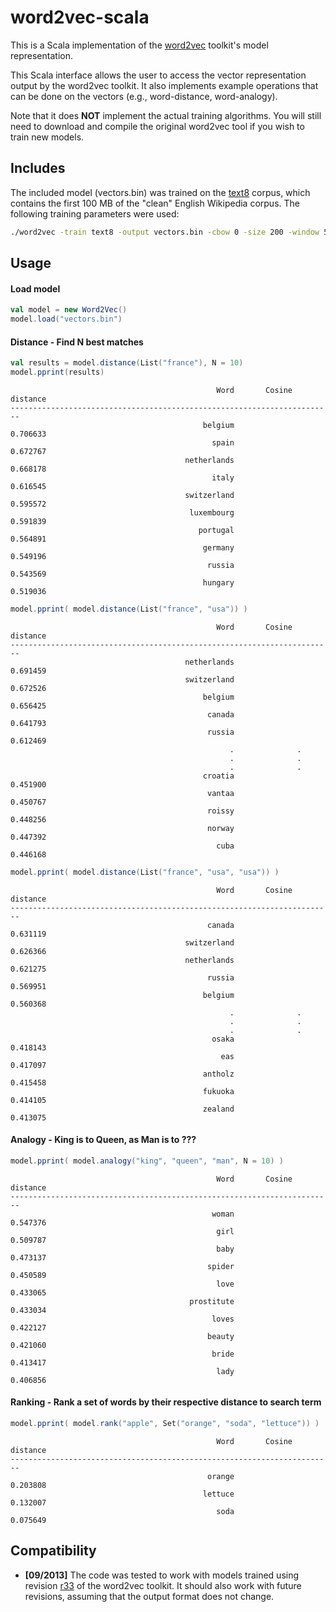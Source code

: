 word2vec-scala
==============


This is a Scala implementation of the [word2vec](https://code.google.com/p/word2vec/)
toolkit's model representation.

This Scala interface allows the user to access the vector representation output
by the word2vec toolkit. It also implements example operations that can be done
on the vectors (e.g., word-distance, word-analogy).

Note that it does **NOT** implement the actual training algorithms.  You will
still need to download and compile the original word2vec tool if you wish to
train new models.


## Includes

The included model (vectors.bin) was trained on the [text8](http://mattmahoney.net/dc/text8.zip) corpus, which contains
the first 100 MB of the "clean" English Wikipedia corpus.  The following training parameters
were used:

```bash
./word2vec -train text8 -output vectors.bin -cbow 0 -size 200 -window 5 -negative 0 -hs 1 -sample 1e-3 -threads 12 -binary 1
```


## Usage

#### Load model
```scala
val model = new Word2Vec()
model.load("vectors.bin")
```

#### Distance - Find N best matches
```scala
val results = model.distance(List("france"), N = 10)
model.pprint(results)
```
```
                                              Word       Cosine distance
------------------------------------------------------------------------
                                           belgium              0.706633
                                             spain              0.672767
                                       netherlands              0.668178
                                             italy              0.616545
                                       switzerland              0.595572
                                        luxembourg              0.591839
                                          portugal              0.564891
                                           germany              0.549196
                                            russia              0.543569
                                           hungary              0.519036
```

```scala
model.pprint( model.distance(List("france", "usa")) )
```
```
                                              Word       Cosine distance
------------------------------------------------------------------------
                                       netherlands              0.691459
                                       switzerland              0.672526
                                           belgium              0.656425
                                            canada              0.641793
                                            russia              0.612469
                                                 .              .
                                                 .              .
                                                 .              .
                                           croatia              0.451900
                                            vantaa              0.450767
                                            roissy              0.448256
                                            norway              0.447392
                                              cuba              0.446168
```

```scala
model.pprint( model.distance(List("france", "usa", "usa")) )
```
```
                                              Word       Cosine distance
------------------------------------------------------------------------
                                            canada              0.631119
                                       switzerland              0.626366
                                       netherlands              0.621275
                                            russia              0.569951
                                           belgium              0.560368
                                                 .              .
                                                 .              .
                                                 .              .
                                             osaka              0.418143
                                               eas              0.417097
                                           antholz              0.415458
                                           fukuoka              0.414105
                                           zealand              0.413075
```

#### Analogy - King is to Queen, as Man is to ???
```scala
model.pprint( model.analogy("king", "queen", "man", N = 10) )
```
```
                                              Word       Cosine distance
------------------------------------------------------------------------
                                             woman              0.547376
                                              girl              0.509787
                                              baby              0.473137
                                            spider              0.450589
                                              love              0.433065
                                        prostitute              0.433034
                                             loves              0.422127
                                            beauty              0.421060
                                             bride              0.413417
                                              lady              0.406856
```

#### Ranking - Rank a set of words by their respective distance to search term
```scala
model.pprint( model.rank("apple", Set("orange", "soda", "lettuce")) )
```
```
                                              Word       Cosine distance
------------------------------------------------------------------------
                                            orange              0.203808
                                           lettuce              0.132007
                                              soda              0.075649
```


## Compatibility

- **[09/2013]** The code was tested to work with models trained using revision
[r33](http://word2vec.googlecode.com/svn/trunk/?p=33) of the word2vec toolkit.
It should also work with future revisions, assuming that the output format does
not change.
